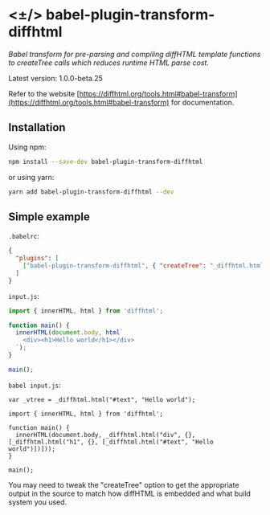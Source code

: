 # <±/> babel-plugin-transform-diffhtml

*Babel transform for pre-parsing and compiling diffHTML template functions to
createTree calls which reduces runtime HTML parse cost.*

Latest version: 1.0.0-beta.25

Refer to the website [https://diffhtml.org/tools.html#babel-transform](https://diffhtml.org/tools.html#babel-transform) for documentation.

## Installation

Using npm:

```sh
npm install --save-dev babel-plugin-transform-diffhtml
```

or using yarn:

```sh
yarn add babel-plugin-transform-diffhtml --dev
```

## Simple example

`.babelrc`:

```json
{
  "plugins": [
    ["babel-plugin-transform-diffhtml", { "createTree": "_diffhtml.html" }]
  ]
}
```

`input.js`:

```js
import { innerHTML, html } from 'diffhtml';

function main() {
  innerHTML(document.body, html`
    <div><h1>Hello world</h1></div>
  `);
}

main();
```

`babel input.js`:

```
var _vtree = _diffhtml.html("#text", "Hello world");

import { innerHTML, html } from 'diffhtml';

function main() {
  innerHTML(document.body, _diffhtml.html("div", {}, [_diffhtml.html("h1", {}, [_diffhtml.html("#text", "Hello world")])]));
}

main();
```

You may need to tweak the "createTree" option to get the appropriate output in
the source to match how diffHTML is embedded and what build system you used.